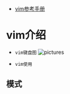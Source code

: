 	
- [vim参考手册](https://www.runoob.com/linux/linux-vim.html)

# vim介绍
- ```vim键盘图```
	![pictures](https://www.runoob.com/wp-content/uploads/2015/10/vi-vim-cheat-sheet-sch.gif)
* ```vim使用```
## 模式

```markdown

```



 
	


 



